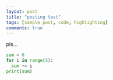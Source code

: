 ```yaml
---
layout: post
title: "posting test"
tags: [sample post, code, highlighting]
comments: true
---
```


pls...

```python
sum = 0
for i in range(5):
  sum += i
print(sum)
```
